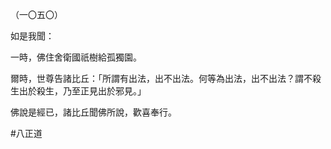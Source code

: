 （一〇五〇）

如是我聞：

一時，佛住舍衛國祇樹給孤獨園。

爾時，世尊告諸比丘：「所謂有出法，出不出法。何等為出法，出不出法？謂不殺生出於殺生，乃至正見出於邪見。」

佛說是經已，諸比丘聞佛所說，歡喜奉行。



#八正道
